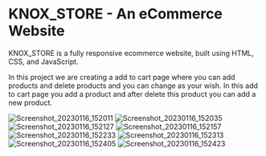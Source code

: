 
<h1>KNOX_STORE - An eCommerce Website</h1>
KNOX_STORE is a fully responsive ecommerce website, built using HTML, CSS, and JavaScript.


In this project we are creating a add to cart page where you can add products and delete products and you can change as your wish.
In this add to cart page you add a product and after delete this product you can add a new product.

![Screenshot_20230116_152011](https://user-images.githubusercontent.com/120724018/212649610-227cdc81-f328-42d7-a4a1-a982cfb95a0f.png)
![Screenshot_20230116_152035](https://user-images.githubusercontent.com/120724018/212649737-4850d4ff-549f-40c8-ac20-3c7608897d6d.png)
![Screenshot_20230116_152127](https://user-images.githubusercontent.com/120724018/212649771-6dfa3da5-ebc4-4eef-b13f-d1253938c454.png)
![Screenshot_20230116_152157](https://user-images.githubusercontent.com/120724018/212649783-5eb1b792-6e7b-4fc6-903c-340d54049111.png)
![Screenshot_20230116_152233](https://user-images.githubusercontent.com/120724018/212649789-8a025a83-3e2b-46f4-83db-64954885709e.png)
![Screenshot_20230116_152313](https://user-images.githubusercontent.com/120724018/212649800-0ba777d1-5fe3-4f6e-8636-facfb865d2f1.png)
![Screenshot_20230116_152405](https://user-images.githubusercontent.com/120724018/212649813-055c9944-2879-4254-9b2e-fdcb5bd78038.png)
![Screenshot_20230116_152423](https://user-images.githubusercontent.com/120724018/212649824-d1e2be84-24f3-42e6-ad15-06880b8313de.png)
